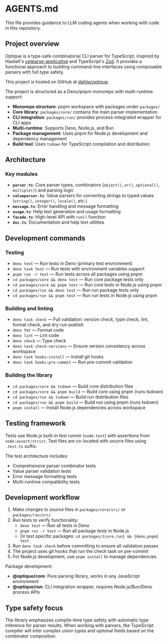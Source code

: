 AGENTS.md
=========

This file provides guidance to LLM coding agents when working with code in this repository.


Project overview
----------------

Optique is a type-safe combinatorial CLI parser for TypeScript, inspired by
Haskell's [optparse-applicative] and TypeScript's [Zod].  It provides a
functional approach to building command-line interfaces using composable
parsers with full type safety.

This project is hosted on GitHub at [dahlia/optique](https://github.com/dahlia/optique).

The project is structured as a Deno/pnpm monorepo with multi-runtime support:

 -  **Monorepo structure**: pnpm workspace with packages under `packages/`
 -  **Core library**: `packages/core/` contains the main parser implementation
 -  **CLI integration**: `packages/run/` provides process-integrated wrapper for CLI apps
 -  **Multi-runtime**: Supports Deno, Node.js, and Bun
 -  **Package management**: Uses pnpm for Node.js development and dependency management
 -  **Build tool**: Uses `tsdown` for TypeScript compilation and distribution

[optparse-applicative]: https://github.com/pcapriotti/optparse-applicative
[Zod]: https://zod.dev/


Architecture
------------

### Key modules

 -  **`parser.ts`**: Core parser types, combinators (`object()`, `or()`,
    `optional()`, `multiple()`) and parsing logic
 -  **`valueparser.ts`**: Value parsers for converting strings to typed values
    (`string()`, `integer()`, `locale()`, etc.)
 -  **`message.ts`**: Error handling and message formatting
 -  **`usage.ts`**: Help text generation and usage formatting
 -  **`facade.ts`**: High-level API with `run()` function
 -  **`doc.ts`**: Documentation and help text utilities


Development commands
--------------------

### Testing

 -  `deno test` — Run tests in Deno (primary test environment)
 -  `deno task test` — Run tests with environment variables support
 -  `pnpm run -r test` — Run tests across all packages using pnpm
 -  `cd packages/core && deno test` — Run core package tests only
 -  `cd packages/core && pnpm test` — Run core tests in Node.js using pnpm
 -  `cd packages/run && deno test` — Run run package tests only
 -  `cd packages/run && pnpm test` — Run run tests in Node.js using pnpm

### Building and linting

 -  `deno task check` — Full validation: version check, type check, lint,
    format check, and dry-run publish
 -  `deno fmt` — Format code
 -  `deno lint` — Lint code
 -  `deno check` — Type check
 -  `deno task check-versions` — Ensure version consistency across workspace
 -  `deno task hooks:install` — Install git hooks
 -  `deno task hooks:pre-commit` — Run pre-commit validation

### Building the library

 -  `cd packages/core && tsdown` — Build core distribution files
 -  `cd packages/core && pnpm build` — Build core using pnpm (runs tsdown)
 -  `cd packages/run && tsdown` — Build run distribution files
 -  `cd packages/run && pnpm build` — Build run using pnpm (runs tsdown)
 -  `pnpm install` — Install Node.js dependencies across workspace


Testing framework
-----------------

Tests use Node.js built-in test runner (`node:test`) with assertions from
`node:assert/strict`.  Test files are co-located with source files using
`.test.ts` suffix.

The test architecture includes:

 -  Comprehensive parser combinator tests
 -  Value parser validation tests
 -  Error message formatting tests
 -  Multi-runtime compatibility tests


Development workflow
--------------------

 1. Make changes to source files in `packages/core/src/` or `packages/run/src/`
 2. Run tests to verify functionality:
    - `deno test` — Run all tests in Deno
    - `pnpm run -r test` — Run all package tests in Node.js
    - Or test specific packages: `cd packages/{core,run} && {deno,pnpm} test`
 3. Run `deno task check` before committing to ensure all validation passes
 4. The project uses git hooks that run the check task on pre-commit
 5. For Node.js development, use `pnpm install` to manage dependencies

Package development:
- **@optique/core**: Pure parsing library, works in any JavaScript environment
- **@optique/run**: CLI integration wrapper, requires Node.js/Bun/Deno process APIs


Type safety focus
-----------------

The library emphasizes compile-time type safety with automatic type inference
for parser results.  When working with parsers, the TypeScript compiler will
infer complex union types and optional fields based on the combinator
composition.
